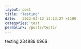 ```yaml
---
layout: post
title: "Testing"
date:   2022-02-12 13:13:27 +1100
categories: test
permalink: /posts/testi/
---
```

testing 234889 0966

